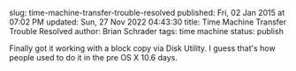 slug: time-machine-transfer-trouble-resolved
published: Fri, 02 Jan 2015 at 07:02 PM
updated: Sun, 27 Nov 2022 04:43:30 
title: Time Machine Transfer Trouble Resolved
author: Brian Schrader
tags: time machine
status: publish

Finally got it working with a block copy via Disk Utility. I guess that's how people used to do it in the pre OS X 10.6 days. 

[1]: http://support.apple.com/en-us/HT202380
